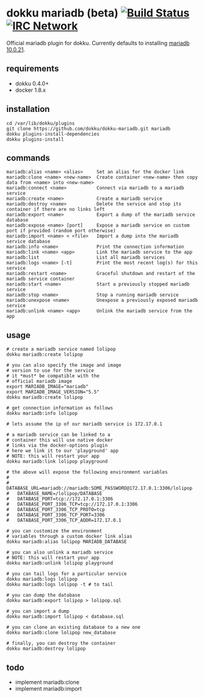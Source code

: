 # dokku mariadb (beta) [![Build Status](https://img.shields.io/travis/dokku/dokku-mariadb.svg?branch=master "Build Status")](https://travis-ci.org/dokku/dokku-mariadb) [![IRC Network](https://img.shields.io/badge/irc-freenode-blue.svg "IRC Freenode")](https://webchat.freenode.net/?channels=dokku)

Official mariadb plugin for dokku. Currently defaults to installing [mariadb 10.0.21](https://hub.docker.com/_/mariadb/).

## requirements

- dokku 0.4.0+
- docker 1.8.x

## installation

```
cd /var/lib/dokku/plugins
git clone https://github.com/dokku/dokku-mariadb.git mariadb
dokku plugins-install-dependencies
dokku plugins-install
```

## commands

```
mariadb:alias <name> <alias>     Set an alias for the docker link
mariadb:clone <name> <new-name>  Create container <new-name> then copy data from <name> into <new-name>
mariadb:connect <name>           Connect via mariadb to a mariadb service
mariadb:create <name>            Create a mariadb service
mariadb:destroy <name>           Delete the service and stop its container if there are no links left
mariadb:export <name>            Export a dump of the mariadb service database
mariadb:expose <name> [port]     Expose a mariadb service on custom port if provided (random port otherwise)
mariadb:import <name> < <file>   Import a dump into the mariadb service database
mariadb:info <name>              Print the connection information
mariadb:link <name> <app>        Link the mariadb service to the app
mariadb:list                     List all mariadb services
mariadb:logs <name> [-t]         Print the most recent log(s) for this service
mariadb:restart <name>           Graceful shutdown and restart of the mariadb service container
mariadb:start <name>             Start a previously stopped mariadb service
mariadb:stop <name>              Stop a running mariadb service
mariadb:unexpose <name>          Unexpose a previously exposed mariadb service
mariadb:unlink <name> <app>      Unlink the mariadb service from the app
```

## usage

```shell
# create a mariadb service named lolipop
dokku mariadb:create lolipop

# you can also specify the image and image
# version to use for the service
# it *must* be compatible with the
# official mariadb image
export MARIADB_IMAGE="mariadb"
export MARIADB_IMAGE_VERSION="5.5"
dokku mariadb:create lolipop

# get connection information as follows
dokku mariadb:info lolipop

# lets assume the ip of our mariadb service is 172.17.0.1

# a mariadb service can be linked to a
# container this will use native docker
# links via the docker-options plugin
# here we link it to our 'playground' app
# NOTE: this will restart your app
dokku mariadb:link lolipop playground

# the above will expose the following environment variables
#
#   DATABASE_URL=mariadb://mariadb:SOME_PASSWORD@172.17.0.1:3306/lolipop
#   DATABASE_NAME=/lolipop/DATABASE
#   DATABASE_PORT=tcp://172.17.0.1:3306
#   DATABASE_PORT_3306_TCP=tcp://172.17.0.1:3306
#   DATABASE_PORT_3306_TCP_PROTO=tcp
#   DATABASE_PORT_3306_TCP_PORT=3306
#   DATABASE_PORT_3306_TCP_ADDR=172.17.0.1

# you can customize the environment
# variables through a custom docker link alias
dokku mariadb:alias lolipop MARIADB_DATABASE

# you can also unlink a mariadb service
# NOTE: this will restart your app
dokku mariadb:unlink lolipop playground

# you can tail logs for a particular service
dokku mariadb:logs lolipop
dokku mariadb:logs lolipop -t # to tail

# you can dump the database
dokku mariadb:export lolipop > lolipop.sql

# you can import a dump
dokku mariadb:import lolipop < database.sql

# you can clone an existing database to a new one
dokku mariadb:clone lolipop new_database

# finally, you can destroy the container
dokku mariadb:destroy lolipop
```

## todo

- implement mariadb:clone
- implement mariadb:import
